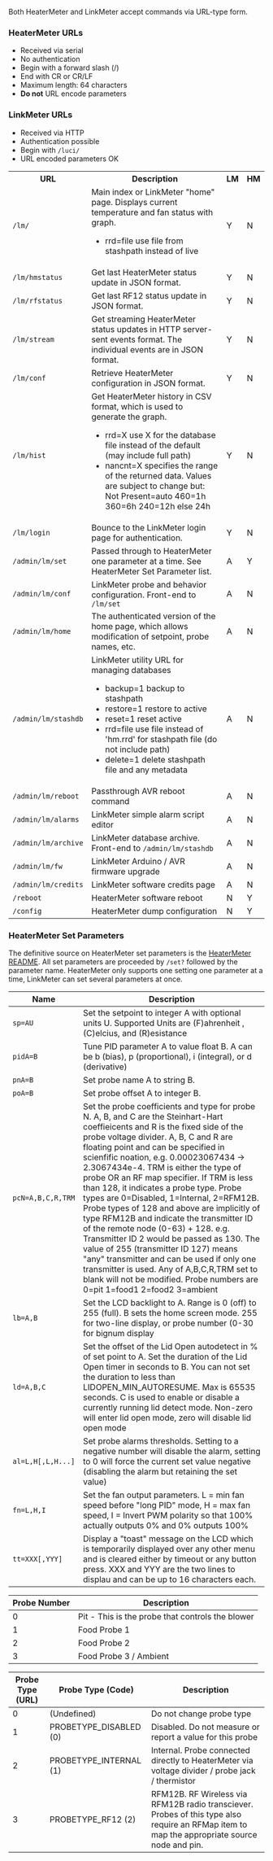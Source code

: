 Both HeaterMeter and LinkMeter accept commands via URL-type form. 

### HeaterMeter URLs

* Received via serial
* No authentication
* Begin with a forward slash (/)
* End with CR or CR/LF
* Maximum length: 64 characters
* **Do not** URL encode parameters

### LinkMeter URLs

* Received via HTTP
* Authentication possible
* Begin with ``/luci/``
* URL encoded parameters OK

<table>
<tr><th>URL</th><th>Description</th><th>LM</th><th>HM</th></tr>
<tr><td><code>/lm/</code></td>
  <td>Main index or LinkMeter "home" page. Displays current temperature and fan status with graph.
<ul>
<li>rrd=file use file from stashpath instead of live</li>
</ul>
</td>
  <td>Y</td><td>N</td>
</tr>

<tr><td><code>/lm/hmstatus</code></td>
  <td>Get last HeaterMeter status update in JSON format.</td>
  <td>Y</td><td>N</td>

<tr><td><code>/lm/rfstatus</code></td>
  <td>Get last RF12 status update in JSON format.</td>
  <td>Y</td><td>N</td>

<tr><td><code>/lm/stream</code></td>
  <td>Get streaming HeaterMeter status updates in HTTP server-sent events format. The individual events are in JSON format.</td>
  <td>Y</td><td>N</td>

<tr><td><code>/lm/conf</code></td>
  <td>Retrieve HeaterMeter configuration in JSON format.</td>
  <td>Y</td><td>N</td>

<tr><td><code>/lm/hist</code></td>
  <td>Get HeaterMeter history in CSV format, which is used to generate the graph.
<ul>
<li>rrd=X use X for the database file instead of the default (may include full path)</li>
<li>nancnt=X specifies the range of the returned data. Values are subject to change but: Not Present=auto 460=1h 360=6h 240=12h else 24h</li>
</ul></td>
  <td>Y</td><td>N</td>

<tr><td><code>/lm/login</code></td>
  <td>Bounce to the LinkMeter login page for authentication.</td>
  <td>Y</td><td>N</td>

<tr><td><code>/admin/lm/set</code></td>
  <td>Passed through to HeaterMeter one parameter at a time. See HeaterMeter Set Parameter list.</td>
  <td>A</td><td>Y</td>

<tr><td><code>/admin/lm/conf</code></td>
  <td>LinkMeter probe and behavior configuration. Front-end to <code>/lm/set</code></td>
  <td>A</td><td>N</td>

<tr><td><code>/admin/lm/home</code></td>
  <td>The authenticated version of the home page, which allows modification of setpoint, probe names, etc.</td>
  <td>A</td><td>N</td>

<tr><td><code>/admin/lm/stashdb</code></td>
  <td>LinkMeter utility URL for managing databases
<ul>
<li>backup=1 backup to stashpath</li>
<li>restore=1 restore to active</li>
<li>reset=1 reset active</li>
<li>rrd=file use file instead of 'hm.rrd' for stashpath file (do not include path)</li>
<li>delete=1 delete stashpath file and any metadata</li>
</ul>
</td>
  <td>A</td><td>N</td>

<tr><td><code>/admin/lm/reboot</code></td>
  <td>Passthrough AVR reboot command</td>
  <td>A</td><td>N</td>

<tr><td><code>/admin/lm/alarms</code></td>
  <td>LinkMeter simple alarm script editor</td>
  <td>A</td><td>N</td>

<tr><td><code>/admin/lm/archive</code></td>
  <td>LinkMeter database archive. Front-end to <code>/admin/lm/stashdb</code></td>
  <td>A</td><td>N</td>

<tr><td><code>/admin/lm/fw</code></td>
  <td>LinkMeter Arduino / AVR firmware upgrade</td>
  <td>A</td><td>N</td>

<tr><td><code>/admin/lm/credits</code></td>
  <td>LinkMeter software credits page</td>
  <td>A</td><td>N</td>

<tr><td><code>/reboot</code></td>
  <td>HeaterMeter software reboot</td>
  <td>N</td><td>Y</td>

<tr><td><code>/config</code></td>
  <td>HeaterMeter dump configuration</td>
  <td>N</td><td>Y</td>

</table>

### HeaterMeter Set Parameters

The definitive source on HeaterMeter set parameters is the [HeaterMeter README](https://github.com/CapnBry/HeaterMeter/blob/master/arduino/heatermeter/README.txt). All set parameters are proceeded by ``/set?`` followed by the parameter name. HeaterMeter only supports one setting one parameter at a time, LinkMeter can set several parameters at once.

| Name | Description |
|------|-------------|
|``sp=AU``|Set the setpoint to integer A with optional units U. Supported Units are (F)ahrenheit , (C)elcius, and (R)esistance|
|``pidA=B``|Tune PID parameter A to value float B. A can be b (bias), p (proportional), i (integral), or d (derivative)|
|``pnA=B``|Set probe name A to string B.|
|``poA=B``|Set probe offset A to integer B.|
|``pcN=A,B,C,R,TRM``|Set the probe coefficients and type for probe N.  A, B, and C are the Steinhart-Hart coeffieicents and R is the fixed side of the probe voltage divider.  A, B, C and R are floating point and can be specified in scienfific noation, e.g. 0.00023067434 -> 2.3067434e-4.  TRM is either the type of probe OR an RF map specifier.  If TRM is less than 128, it indicates a probe type.  Probe types are 0=Disabled, 1=Internal, 2=RFM12B.  Probe types of 128 and above are implicitly of type RFM12B and indicate the transmitter ID of the remote node (0-63) + 128. e.g. Transmitter ID 2 would be passed as 130. The value of 255 (transmitter ID 127) means "any" transmitter and can be used if only one transmitter is used.  Any of A,B,C,R,TRM set to blank will not be modified. Probe numbers are 0=pit 1=food1 2=food2 3=ambient|
|``lb=A,B``|Set the LCD backlight to A.  Range is 0 (off) to 255 (full). B sets the home screen mode. 255 for two-line display, or probe number (0-30 for bignum display |
|``ld=A,B,C``|Set the offset of the Lid Open autodetect in % of set point to A. Set the duration of the Lid Open timer in seconds to B. You can not set the duration to less than LIDOPEN_MIN_AUTORESUME. Max is 65535 seconds. C is used to enable or disable a currently running lid detect mode. Non-zero will enter lid open mode, zero will disable lid open mode|
|``al=L,H[,L,H...]``|Set probe alarms thresholds. Setting to a negative number will disable the alarm, setting to 0 will force the current set value negative (disabling the alarm but retaining the set value)|
|``fn=L,H,I``|Set the fan output parameters. L = min fan speed before "long PID" mode, H = max fan speed, I = Invert PWM polarity so that 100% actually outputs 0% and 0% outputs 100%|
|``tt=XXX[,YYY]``|Display a "toast" message on the LCD which is temporarily displayed over any other menu and is cleared either by timeout or any button press. XXX and YYY are the two lines to displau and can be up to 16 characters each.|

|Probe Number|Description|
|--------------|-------------|
|0| Pit - This is the probe that controls the blower |
|1| Food Probe 1|
|2| Food Probe 2|
|3| Food Probe 3 / Ambient|

|Probe Type (URL)|Probe Type (Code)|Description|
|------------------|-------------------|-------------|
|0| (Undefined) | Do not change probe type |
|1| PROBETYPE_DISABLED (0) | Disabled. Do not measure or report a value for this probe |
|2| PROBETYPE_INTERNAL (1) | Internal. Probe connected directly to HeaterMeter via voltage divider / probe jack / thermistor |
|3| PROBETYPE_RF12 (2) | RFM12B. RF Wireless via RFM12B radio transciever. Probes of this type also require an RFMap item to map the appropriate source node and pin. |